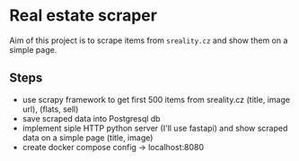 # Real estate scraper

Aim of this project is to scrape items from `sreality.cz` and show them on a simple page.

## Steps
- use scrapy framework to get first 500 items from sreality.cz (title, image url), (flats, sell)
- save scraped data into Postgresql db
- implement siple HTTP python server (I'll use fastapi) and show scraped data on a simple page (title, image)
- create docker compose config -> localhost:8080 

